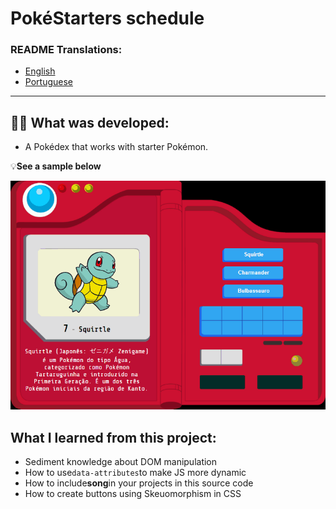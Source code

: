# PokéStarters schedule

### README Translations:

-   [English](/README.en.md)
-   [Portuguese](/README.md)

* * *

## 👨‍💻 What was developed:

-   A Pokédex that works with starter Pokémon.

:bulb:**See a sample below**

![project sample](./sample.gif)

## What I learned from this project:

-   Sediment knowledge about DOM manipulation
-   How to use`data-attributes`to make JS more dynamic
-   How to include**song**in your projects in this source code
-   How to create buttons using Skeuomorphism in CSS
